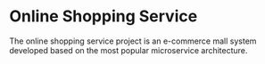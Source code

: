 # Online Shopping Service
The online shopping service project is an e-commerce mall system developed based on the most popular microservice architecture.
